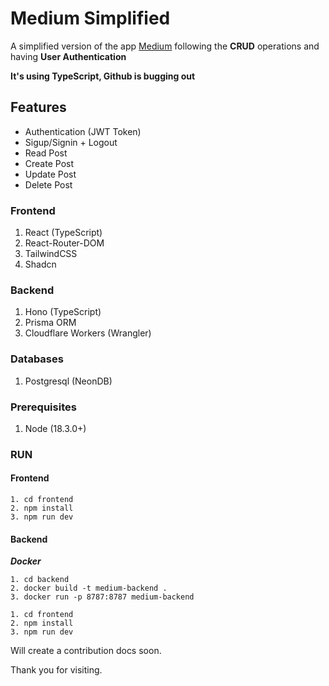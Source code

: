 # Medium Simplified
A simplified version of the app [Medium](https://medium.com/) following the **CRUD** operations and having **User Authentication**

**It's using TypeScript, Github is bugging out**

## Features
- Authentication (JWT Token)
- Sigup/Signin + Logout
- Read Post
- Create Post
- Update Post
- Delete Post

### Frontend
1. React (TypeScript)
2. React-Router-DOM
3. TailwindCSS
4. Shadcn

### Backend
1. Hono (TypeScript)
2. Prisma ORM
3. Cloudflare Workers (Wrangler)

### Databases
1. Postgresql (NeonDB)

### Prerequisites
1. Node (18.3.0+) 


### RUN

#### Frontend
```
1. cd frontend
2. npm install
3. npm run dev
```

#### Backend

***Docker***
```
1. cd backend
2. docker build -t medium-backend .
3. docker run -p 8787:8787 medium-backend
```

```
1. cd frontend
2. npm install
3. npm run dev
```

Will create a contribution docs soon.

Thank you for visiting.


